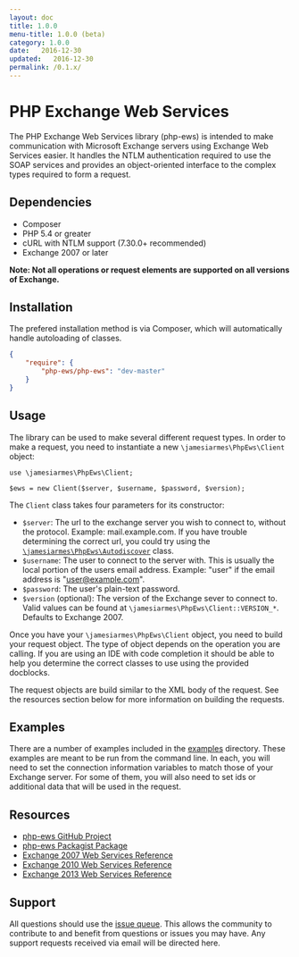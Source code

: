 ```yaml
---
layout: doc
title: 1.0.0
menu-title: 1.0.0 (beta)
category: 1.0.0
date:   2016-12-30
updated:   2016-12-30
permalink: /0.1.x/
---
```

# PHP Exchange Web Services
The PHP Exchange Web Services library (php-ews) is intended to make
communication with Microsoft Exchange servers using Exchange Web Services
easier. It handles the NTLM authentication required to use the SOAP
services and provides an object-oriented interface to the complex types
required to form a request.

## Dependencies
* Composer
* PHP 5.4 or greater
* cURL with NTLM support (7.30.0+ recommended)
* Exchange 2007 or later

**Note: Not all operations or request elements are supported on all versions of
Exchange.**

## Installation
The prefered installation method is via Composer, which will automatically
handle autoloading of classes.

```json
{
    "require": {
        "php-ews/php-ews": "dev-master"
    }
}
```

## Usage
The library can be used to make several different request types. In order to
make a request, you need to instantiate a new `\jamesiarmes\PhpEws\Client`
object:

```php?start_inline=1
use \jamesiarmes\PhpEws\Client;

$ews = new Client($server, $username, $password, $version);
```

The `Client` class takes four parameters for its constructor:

* `$server`: The url to the exchange server you wish to connect to, without
the protocol. Example: mail.example.com. If you have trouble determining the
correct url, you could try using the
[`\jamesiarmes\PhpEws\Autodiscover`](https://github.com/jamesiarmes/php-ews/wiki/Autodiscovery)
class.
* `$username`: The user to connect to the server with. This is usually the
local portion of the users email address. Example: "user" if the email address
is "user@example.com".
* `$password`: The user's plain-text password.
* `$version` (optional): The version of the Exchange sever to connect to. Valid
values can be found at `\jamesiarmes\PhpEws\Client::VERSION_*`. Defaults to
Exchange 2007.

Once you have your `\jamesiarmes\PhpEws\Client` object, you need to build your
request object. The type of object depends on the operation you are calling. If
you are using an IDE with code completion it should be able to help you
determine the correct classes to use using the provided docblocks.

The request objects are build similar to the XML body of the request. See the
resources section below for more information on building the requests.

## Examples
There are a number of examples included in the
[examples](https://github.com/jamesiarmes/php-ews/tree/master/examples)
directory. These examples are meant to be run from the command line. In each,
you will need to set the connection information variables to match those of your
Exchange server. For some of them, you will also need to set ids or additional
data that will be used in the request.

## Resources
* [php-ews GitHub Project](https://github.com/jamesiarmes/php-ews)
* [php-ews Packagist Package](https://packagist.org/packages/php-ews/php-ews)
* [Exchange 2007 Web Services Reference](http://msdn.microsoft.com/library/bb204119\(v=EXCHG.80\).aspx)
* [Exchange 2010 Web Services Reference](http://msdn.microsoft.com/library/bb204119\(v=exchg.140\).aspx)
* [Exchange 2013 Web Services Reference](http://msdn.microsoft.com/library/bb204119\(v=exchg.150\).aspx)

## Support
All questions should use the
[issue queue](https://github.com/jamesiarmes/php-ews/issues). This allows the
community to contribute to and benefit from questions or issues you may have.
Any support requests received via email will be directed here.
